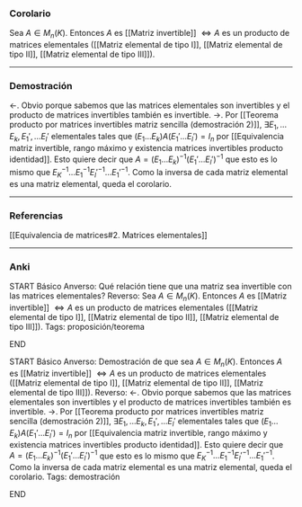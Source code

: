 ### Corolario

Sea $A \in M_n (K)$. Entonces $A$ es [[Matriz invertible]] $\iff A$ es un producto de matrices elementales ([[Matriz elemental de tipo I]], [[Matriz elemental de tipo II]], [[Matriz elemental de tipo III]]).

---
### Demostración

$\leftarrow$. Obvio porque sabemos que las matrices elementales son invertibles y el producto de matrices invertibles también es invertible.
$\rightarrow$. Por [[Teorema producto por matrices invertibles matriz sencilla (demostración 2)]], $\exists E_1, \dots E_k, E_1', \dots E_l'$ elementales tales que $(E_1 \dots E_k)A(E_1' \dots E_l') = I_n$ por [[Equivalencia matriz invertible, rango máximo y existencia matrices invertibles producto identidad]]. Esto quiere decir que $A = (E_1 \dots E_k)^{-1} (E_1' \dots E_l')^{-1}$ que esto es lo mismo que $E_K^{-1}\dots E_1^{-1} E_l'^{-1} \dots E_1'^{-1}$. Como la inversa de cada matriz elemental es una matriz elemental, queda el corolario. 

---
### Referencias

[[Equivalencia de matrices#2. Matrices elementales]]

---
### Anki

START
Básico
Anverso: Qué relación tiene que una matriz sea invertible con las matrices elementales?
Reverso: Sea $A \in M_n (K)$. Entonces $A$ es [[Matriz invertible]] $\iff A$ es un producto de matrices elementales ([[Matriz elemental de tipo I]], [[Matriz elemental de tipo II]], [[Matriz elemental de tipo III]]).
Tags: proposición/teorema
<!--ID: 1704822883782-->
END

START
Básico
Anverso: Demostración de que sea $A \in M_n (K)$. Entonces $A$ es [[Matriz invertible]] $\iff A$ es un producto de matrices elementales ([[Matriz elemental de tipo I]], [[Matriz elemental de tipo II]], [[Matriz elemental de tipo III]]).
Reverso: $\leftarrow$. Obvio porque sabemos que las matrices elementales son invertibles y el producto de matrices invertibles también es invertible.
$\rightarrow$. Por [[Teorema producto por matrices invertibles matriz sencilla (demostración 2)]], $\exists E_1, \dots E_k, E_1', \dots E_l'$ elementales tales que $(E_1 \dots E_k)A(E_1' \dots E_l') = I_n$ por [[Equivalencia matriz invertible, rango máximo y existencia matrices invertibles producto identidad]]. Esto quiere decir que $A = (E_1 \dots E_k)^{-1} (E_1' \dots E_l')^{-1}$ que esto es lo mismo que $E_K^{-1}\dots E_1^{-1} E_l'^{-1} \dots E_1'^{-1}$. Como la inversa de cada matriz elemental es una matriz elemental, queda el corolario. 
Tags: demostración
<!--ID: 1704822883787-->
END
